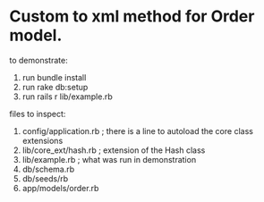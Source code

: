 Custom to xml method for Order model.
====================================
to demonstrate:
1. run bundle install
2. run rake db:setup
3. run rails r lib/example.rb

files to inspect:
1. config/application.rb ; there is a line to autoload the core class extensions
2. lib/core_ext/hash.rb ; extension of the Hash class
3. lib/example.rb ; what was run in demonstration
4. db/schema.rb
5. db/seeds/rb
6. app/models/order.rb
